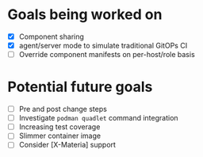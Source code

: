 # Goals being worked on
- [x] Component sharing
- [x] agent/server mode to simulate traditional GitOPs CI
- [ ] Override component manifests on per-host/role basis

# Potential future goals
- [ ] Pre and post change steps
- [ ] Investigate `podman quadlet` command integration
- [ ] Increasing test coverage
- [ ] Slimmer container image
- [ ] Consider [X-Materia] support
